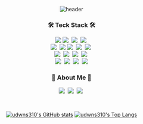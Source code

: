 <div align="center">
  
![header](https://capsule-render.vercel.app/api?type=waving&color=gradient&height=200&section=header&text=YoungJun%20Choi&fontSize=90&fontAlign=62&fontAlignY=32&desc=udwns310's%20Github&descSize=25&descAlign=85&descAlignY=55)

<h3 align="center">🛠 Teck Stack 🛠</h3>
<p align="center">
  <img src="https://img.shields.io/badge/C-A8B9CC?style=flat&logo=C&logoColor=white"/>
  <img src="https://img.shields.io/badge/C++-00599C?style=flat&logo=C%2B%2B&logoColor=white"/></a>&nbsp
  <img src="https://img.shields.io/badge/C Sharp-239120?style=flat&logo=C Sharp&logoColor=#0FAAFF"/></a>&nbsp
  <img src="https://img.shields.io/badge/Python-white?style=flat&logo=Python&logoColor=#3776AB"/></a>&nbsp
  <br>
  <img src="https://img.shields.io/badge/HTML5-E34F26?style=flat&logo=HTML5&logoColor=white"/></a>&nbsp
  <img src="https://img.shields.io/badge/CSS3-1572B6?style=flat&logo=CSS3&logoColor=white"/></a>
  <img src="https://img.shields.io/badge/JavaScript-F7DF1E?style=flat&logo=JavaScript&logoColor=white"/></a>&nbsp</a>
  <img src="https://img.shields.io/badge/React-61DAFB?style=flat&logo=React&logoColor=white"/></a>&nbsp
  <img src="https://img.shields.io/badge/TypeScript-3178C6?style=flat&logo=TypeScript&logoColor=white"/></a>&nbsp
  <br>
  <img src="https://img.shields.io/badge/PHP-777BB4?style=flat&logo=PHP&logoColor=white"/></a>&nbsp
  <img src="https://img.shields.io/badge/MariaDB-003545?style=flat&logo=MariaDB&logoColor=white"/></a>&nbsp
  <img src="https://img.shields.io/badge/MySQL-4479A1?style=flat&logo=MySQL&logoColor=white"/></a>&nbsp
  <img src="https://img.shields.io/badge/Flutter-02569B?style=flat&logo=Flutter&logoColor=white"/></a>&nbsp
  <br>
  <img src="https://img.shields.io/badge/Docker-2496ED?style=flat&logo=Docker&logoColor=white"/></a>&nbsp
  <img src="https://img.shields.io/badge/Android Studio-3DDC84?style=flat&logo=Android Studio&logoColor=white"/></a>&nbsp
  <img src="https://img.shields.io/badge/GitHub-gray?style=flat&logo=GitHub&logoColor=black"/></a>&nbsp
  <img src="https://img.shields.io/badge/Git-blue?style=flat&logo=Git&logoColor=F05032"/></a>
</p>


<h3 align="center"> 🎳 About Me 🎳 </h3>
<p align="center">
  <a href="https://velog.io/@youngjuni21"><img src="https://img.shields.io/badge/Velog-11B48A?style=flat&logo=Vimeo&logoColor=white&link=https://velog.io/@youngjuni21"/></a>&nbsp
  <a href="https://www.instagram.com/udwns_o/"><img src="https://img.shields.io/badge/Instagram-E4405F?style=flat&logo=Instagram&logoColor=white&link=https://www.instagram.com/udwns_o/"/></a>&nbsp
  <a href="https://www.discord.com/users/305336416311705601"><img src="https://img.shields.io/badge/Discord-5865F2?style=flat&logo=Discord&logoColor=white&link=https://www.discord.com/users/305336416311705601"/></a>&nbsp
</p>

<br>

[![udwns310's GitHub stats](https://github-readme-stats.vercel.app/api?username=udwns310&show_icons=true&theme=one_dark_pro)](https://github.com/anuraghazra/github-readme-stats)
[![udwns310's Top Langs](https://github-readme-stats.vercel.app/api/top-langs/?username=udwns310&layout=compact)](https://github.com/anuraghazra/github-readme-stats)



</div>
